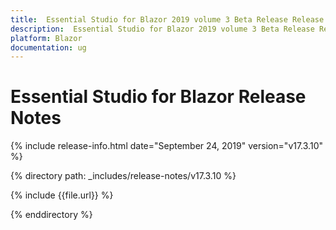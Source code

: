 ```yaml
---
title:  Essential Studio for Blazor 2019 volume 3 Beta Release Release Notes  
description:  Essential Studio for Blazor 2019 volume 3 Beta Release Release Notes  
platform: Blazor
documentation: ug
---
```


#  Essential Studio for Blazor  Release Notes  

{% include release-info.html date="September 24, 2019"  version="v17.3.10" %} 

{% directory path: _includes/release-notes/v17.3.10 %}

{% include {{file.url}} %}

{% enddirectory %}

